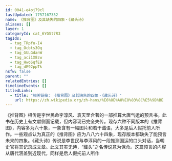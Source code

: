 ```yaml
---
id: 0041-e4oj79cl
lastUpdated: 1757167352
name: 《推背图》及其缺失的四象・《藏头诗》
aliases: []
layer: 1
categoryId: cat_6YGSt7R3
tagIds:
  - tag_TRpfu-I4
  - tag_Ocbts3Oq
  - tag_GULGdanW
  - tag_aci1X8zw
  - tag_HwoSqfE9
  - tag_dE92ppTk
nsfw: false
parent: ""
relatedEntries: []
timelineEvents: []
titledLinks:
  - title: "相关链接: 《推背图》及其缺失的四象・《藏头诗》"
    url: https://zh.wikipedia.org/zh-hans/%E6%8E%A8%E8%83%8C%E5%9B%BE
---
```


《推背图》相传是李世民命李淳风、袁天罡合著的一部推算大唐气运的预言书。此书在历史上有文献侧面记载，但内容现已完全失传。现存六种不同版本的《推背图》，内容多为六十象，一象含有一幅图片和若干谶语，大多是后人假托前人所作。一些观点认为真正的《推背图》应为八八六十四象，现存版本都缺失了能预言未来的四象。《藏头诗》传说是李世民与李淳风的一段推测国运的口头对话，当朝史官将其记录成文章。此文其实无诗，“藏头”之名传说意为保命。这篇预言的内容从唐代涵盖到近现代，同样是后人假托前人所作